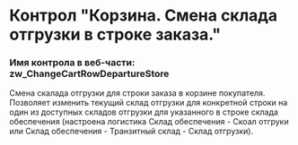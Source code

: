 ﻿---
description: 2.5.0.0
---
# Контрол "Корзина. Смена склада отгрузки в строке заказа."
### Имя контрола в веб-части: zw_ChangeCartRowDepartureStore
Смена скалада отгрузки для строки заказа в корзине покупателя.
Позволяет изменить текущий склад отгрузки для конкретной строки на один из доступных складов отгрузки для указанного в строке склада обеспечения (настроена логистика Склад обеспечения - Скоал отгруки или Склад обеспечения - Транзитный склад - Склад отгрузки).
